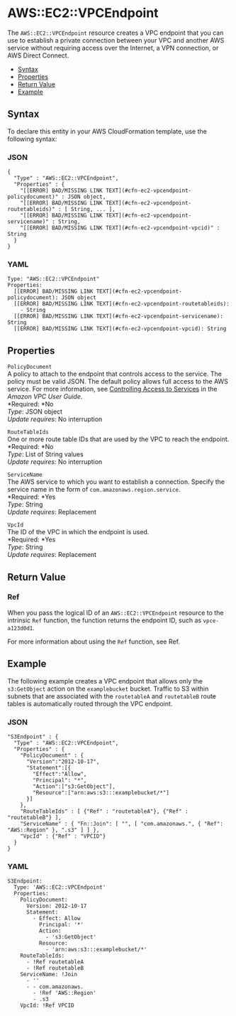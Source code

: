 # AWS::EC2::VPCEndpoint<a name="aws-resource-ec2-vpcendpoint"></a>

The `AWS::EC2::VPCEndpoint` resource creates a VPC endpoint that you can use to establish a private connection between your VPC and another AWS service without requiring access over the Internet, a VPN connection, or AWS Direct Connect\.


+ [Syntax](#aws-resource-ec2-vpcendpoint-syntax)
+ [Properties](#w3ab2c21c10d482b9)
+ [Return Value](#w3ab2c21c10d482c11)
+ [Example](#w3ab2c21c10d482c13)

## Syntax<a name="aws-resource-ec2-vpcendpoint-syntax"></a>

To declare this entity in your AWS CloudFormation template, use the following syntax:

### JSON<a name="aws-resource-ec2-vpcendpoint-syntax.json"></a>

```
{
  "Type" : "AWS::EC2::VPCEndpoint",
  "Properties" : {
    "[[ERROR] BAD/MISSING LINK TEXT](#cfn-ec2-vpcendpoint-policydocument)" : JSON object,
    "[[ERROR] BAD/MISSING LINK TEXT](#cfn-ec2-vpcendpoint-routetableids)" : [ String, ... ],
    "[[ERROR] BAD/MISSING LINK TEXT](#cfn-ec2-vpcendpoint-servicename)" : String,
    "[[ERROR] BAD/MISSING LINK TEXT](#cfn-ec2-vpcendpoint-vpcid)" : String
  }
}
```

### YAML<a name="aws-resource-ec2-vpcendpoint-syntax.yaml"></a>

```
Type: "AWS::EC2::VPCEndpoint"
Properties: 
  [[ERROR] BAD/MISSING LINK TEXT](#cfn-ec2-vpcendpoint-policydocument): JSON object
  [[ERROR] BAD/MISSING LINK TEXT](#cfn-ec2-vpcendpoint-routetableids):
    - String
  [[ERROR] BAD/MISSING LINK TEXT](#cfn-ec2-vpcendpoint-servicename): String
  [[ERROR] BAD/MISSING LINK TEXT](#cfn-ec2-vpcendpoint-vpcid): String
```

## Properties<a name="w3ab2c21c10d482b9"></a>

`PolicyDocument`  
A policy to attach to the endpoint that controls access to the service\. The policy must be valid JSON\. The default policy allows full access to the AWS service\. For more information, see [Controlling Access to Services](http://docs.aws.amazon.com/AmazonVPC/latest/UserGuide/vpc-endpoints.html#vpc-endpoints-access) in the *Amazon VPC User Guide*\.  
*Required: *No  
*Type*: JSON object  
*Update requires*: No interruption

`RouteTableIds`  
One or more route table IDs that are used by the VPC to reach the endpoint\.  
*Required: *No  
*Type*: List of String values  
*Update requires*: No interruption

`ServiceName`  
The AWS service to which you want to establish a connection\. Specify the service name in the form of `com.amazonaws.region.service`\.  
*Required: *Yes  
*Type*: String  
*Update requires*: Replacement

`VpcId`  
The ID of the VPC in which the endpoint is used\.  
*Required: *Yes  
*Type*: String  
*Update requires*: Replacement

## Return Value<a name="w3ab2c21c10d482c11"></a>

### Ref<a name="w3ab2c21c10d482c11b1"></a>

When you pass the logical ID of an `AWS::EC2::VPCEndpoint` resource to the intrinsic `Ref` function, the function returns the endpoint ID, such as `vpce-a123d0d1`\.

For more information about using the `Ref` function, see Ref\.

## Example<a name="w3ab2c21c10d482c13"></a>

The following example creates a VPC endpoint that allows only the `s3:GetObject` action on the `examplebucket` bucket\. Traffic to S3 within subnets that are associated with the `routetableA` and `routetableB` route tables is automatically routed through the VPC endpoint\.

### JSON<a name="aws-resource-ec2-vpcendpoint-example.json"></a>

```
"S3Endpoint" : {
  "Type" : "AWS::EC2::VPCEndpoint",
  "Properties" : {
    "PolicyDocument" : {
      "Version":"2012-10-17",
      "Statement":[{
        "Effect":"Allow",
        "Principal": "*",
        "Action":["s3:GetObject"],
        "Resource":["arn:aws:s3:::examplebucket/*"]
      }]
    },
    "RouteTableIds" : [ {"Ref" : "routetableA"}, {"Ref" : "routetableB"} ],
    "ServiceName" : { "Fn::Join": [ "", [ "com.amazonaws.", { "Ref": "AWS::Region" }, ".s3" ] ] },
    "VpcId" : {"Ref" : "VPCID"}
  }
}
```

### YAML<a name="aws-resource-ec2-vpcendpoint-example.yaml"></a>

```
S3Endpoint:
  Type: 'AWS::EC2::VPCEndpoint'
  Properties:
    PolicyDocument:
      Version: 2012-10-17
      Statement:
        - Effect: Allow
          Principal: '*'
          Action:
            - 's3:GetObject'
          Resource:
            - 'arn:aws:s3:::examplebucket/*'
    RouteTableIds:
      - !Ref routetableA
      - !Ref routetableB
    ServiceName: !Join 
      - ''
      - - com.amazonaws.
        - !Ref 'AWS::Region'
        - .s3
    VpcId: !Ref VPCID
```